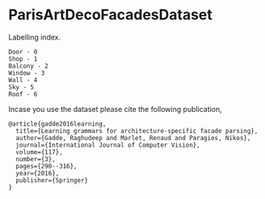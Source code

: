 ParisArtDecoFacadesDataset
==========================

Labelling index.
```
Door - 0
Shop - 1
Balcony - 2
Window - 3
Wall - 4
Sky - 5
Roof - 6
```

Incase you use the dataset please cite the following publication,
```
@article{gadde2016learning,
  title={Learning grammars for architecture-specific facade parsing},
  author={Gadde, Raghudeep and Marlet, Renaud and Paragios, Nikos},
  journal={International Journal of Computer Vision},
  volume={117},
  number={3},
  pages={290--316},
  year={2016},
  publisher={Springer}
}
```
